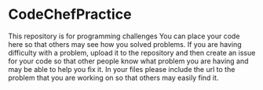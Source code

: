 # CodeChefPractice
This repository is for programming challenges
You can place your code here so that others may see how you solved problems.
If you are having difficulty with a problem, upload it to the repository and then create an issue for your code so that other people know what problem you are having and may be able to help you fix it.
In your files please include the url to the problem that you are working on so that others may easily find it.
